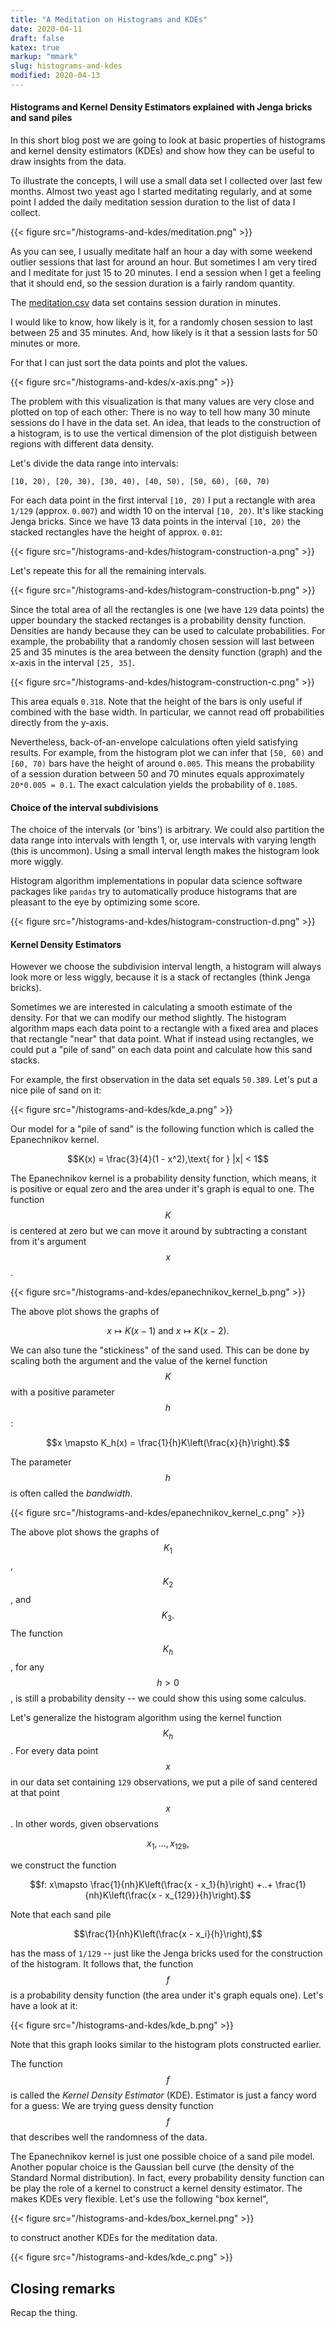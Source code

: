 ```yaml
---
title: "A Meditation on Histograms and KDEs"
date: 2020-04-11
draft: false
katex: true
markup: "mmark"
slug: histograms-and-kdes
modified: 2020-04-13
---
```


#### Histograms and Kernel Density Estimators explained with Jenga bricks and sand piles

In this short blog post we are going to look at basic properties of 
histograms and kernel density estimators (KDEs) and show how they can be
useful to draw insights from the data. 

To illustrate the concepts, I will use a small data set I collected over 
last few months. Almost two yeast ago I started meditating regularly, and
at some point I added the daily meditation session duration to the list
of data I collect.   

{{< figure src="/histograms-and-kdes/meditation.png" >}}

As you can see, I usually meditate half an hour a day with some weekend 
outlier sessions that last for around an hour. But sometimes I am very tired
and I meditate for just 15 to 20 minutes. I end a session when I get a feeling
that it should end, so the session duration is a fairly random quantity.

The [meditation.csv](/histograms-and-kdes/meditation.csv) data set contains 
session duration in minutes.

I would like to know, how likely is it, for a randomly chosen session to last
between 25 and 35 minutes. And, how likely is it that a session lasts for 
50 minutes or more.

For that I can just sort the data points and plot the values.

{{< figure src="/histograms-and-kdes/x-axis.png" >}}

The problem with this visualization is that many values are very close and
plotted on top of each other: There is no way to tell how many 30 minute sessions
do I have in the data set. An idea, that leads to the construction of 
a histogram, is to use the vertical dimension of the plot distiguish between
regions with different data density. 

Let's divide the data range into intervals: 

    [10, 20), [20, 30), [30, 40), [40, 50), [50, 60), [60, 70)

For each data point in the first interval `[10, 20)` I put a rectangle
with area `1/129` (approx. `0.007`) and width 10 on the interval `[10, 20)`. 
It's like stacking Jenga bricks. Since we have 13 data points in the 
interval `[10, 20)` the stacked rectangles have the height of approx.
`0.01`:

{{< figure src="/histograms-and-kdes/histogram-construction-a.png" >}}

Let's repeate this for all the remaining intervals. 

{{< figure src="/histograms-and-kdes/histogram-construction-b.png" >}}

Since the total area of all the rectangles is one (we have `129` data points)
the upper boundary the stacked rectanges is a probability density function.
Densities are handy because they can be used to calculate probabilities.  For
example, the probability that a randomly chosen session will last between 25
and 35 minutes is the area between the density function (graph) and the x-axis
in the interval `[25, 35]`.

{{< figure src="/histograms-and-kdes/histogram-construction-c.png" >}}

This area equals `0.318`. Note that the height of the bars is only useful if
combined with the base width. In particular, we cannot read off probabilities
directly from the y-axis. 

Nevertheless, back-of-an-envelope calculations often yield satisfying results. 
For example, from the histogram plot we can infer that `[50, 60)` and 
`[60, 70)` bars have the height of around `0.005`. This means the probability
of a session duration between 50 and 70 minutes equals approximately
`20*0.005 = 0.1`. The exact calculation yields the probability of `0.1085`.

#### Choice of the interval subdivisions

The choice of the intervals (or 'bins') is arbitrary. We could also partition
the data range into intervals with length 1, or, use intervals with varying
length (this is uncommon). Using a small interval length makes the histogram
look more wiggly.

Histogram algorithm implementations in popular data science software packages
like `pandas` try to automatically produce histograms that are pleasant to the
eye by optimizing some score.

{{< figure src="/histograms-and-kdes/histogram-construction-d.png" >}}

#### Kernel Density Estimators

However we choose the subdivision interval length, a histogram will always look
more or less wiggly, because it is a stack of rectangles (think Jenga bricks).

Sometimes we are interested in calculating a smooth estimate of the density. For
that we can modify our method slightly. The histogram algorithm maps each data
point to a rectangle with a fixed area and places that rectangle "near" that
data point. What if instead using rectangles, we could put a "pile of sand"
on each data point and calculate how this sand stacks.

For example, the first observation in the data set equals `50.389`. Let's put
a nice pile of sand on it:

{{< figure src="/histograms-and-kdes/kde_a.png" >}}

Our model for a "pile of sand" is the following function which is called
the Epanechnikov kernel.

$$K(x) = \frac{3}{4}(1 - x^2),\text{ for } |x| < 1$$

The Epanechnikov kernel is a probability density function, which means, it is
positive or equal zero and the area under it's graph is equal to one. The function $$K$$ is
centered at zero but we can move it around by subtracting a constant from it's
argument $$x$$. 

{{< figure src="/histograms-and-kdes/epanechnikov_kernel_b.png" >}}

The above plot shows the graphs of 

$$x \mapsto K(x - 1) \text{ and } x\mapsto K(x - 2).$$

We can also tune the "stickiness" of the sand used. This can be done by scaling both
the argument and the value of the kernel function $$K$$ with a positive parameter $$h$$:

$$x \mapsto K_h(x) = \frac{1}{h}K\left(\frac{x}{h}\right).$$

The parameter $$h$$ is often called the _bandwidth_.

{{< figure src="/histograms-and-kdes/epanechnikov_kernel_c.png" >}}

The above plot shows the graphs of $$K_1$$, $$K_2$$, and $$K_3.$$ The function
$$K_h$$, for any $$h>0$$, is still a probability density -- we could show this
using some calculus. 

Let's generalize the histogram algorithm using the kernel function $$K_h$$. For
every data point $$x$$ in our data set containing `129` observations, we put a pile
of sand centered at that point $$x$$. In other words, given observations

$$x_1,...,x_{129},$$

we construct the function

$$f: x\mapsto \frac{1}{nh}K\left(\frac{x - x_1}{h}\right) +..+ \frac{1}{nh}K\left(\frac{x - x_{129}}{h}\right).$$

Note that each sand pile 

$$\frac{1}{nh}K\left(\frac{x - x_i}{h}\right),$$

has the mass of `1/129` -- just like the Jenga bricks used for the construction
of the histogram.  It follows that, the function $$f$$ is a probability
density function (the area under it's graph equals one). Let's have a look at it:

{{< figure src="/histograms-and-kdes/kde_b.png" >}}

Note that this graph looks similar to the histogram plots constructed earlier.

The function $$f$$ is called the *Kernel Density Estimator* (KDE). Estimator is
just a fancy word for a guess: We are trying guess density function $$f$$ that
describes well the randomness of the data.

The Epanechnikov kernel is just one possible choice of a sand pile model.
Another popular choice is the Gaussian bell curve (the density of the Standard
Normal distribution). In fact, every probability density function can be play
the role of a kernel to construct a kernel density estimator. The makes KDEs
very flexible. Let's use the following "box kernel",

{{< figure src="/histograms-and-kdes/box_kernel.png" >}}

to construct another KDEs for the meditation data.

{{< figure src="/histograms-and-kdes/kde_c.png" >}}

## Closing remarks

Recap the thing.


